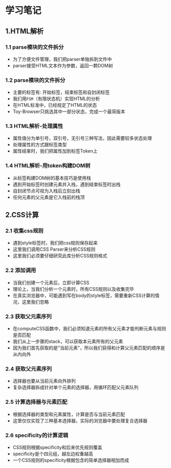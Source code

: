 # 学习笔记

## 1.HTML解析

### 1.1 parse模块的文件拆分

- 为了方便文件管理，我们把parser单独拆到文件中
- parser接受HTML文本作为参数，返回一颗DOM树

### 1.2 parse模块的文件拆分

- 主要的标签有: 开始标签，结束标签和自封闭标签
- 我们用`FSM`（有限状态机）实现HTML的分析
- 在HTML标准中，已经规定了HTML的状态
- Toy-Browser只挑选其中一部分状态，完成一个最简版本

### 1.3 HTML解析-处理属性

- 属性值分为单引号，双引号，无引号三种写法，因此需要较多状态处理
- 处理属性的方式跟标签类型
- 属性结束时，我们把属性加到标签Token上

### 1.4 HTML解析-用token构建DOM树

- 从标签构建DOM树的基本技巧是使用栈
- 遇到开始标签时创建元素并入栈，遇到结束标签时出栈
- 自封闭节点可视为入栈后立刻出栈
- 任何元素的父元素是它入栈前的栈顶

## 2.CSS计算

### 2.1 收集css规则

- 遇到style标签时，我们把css规则保存起来
- 这里我们调用CSS Parser来分析CSS规则
- 这里我们必须要仔细研究此库分析CSS规则格式

### 2.2  添加调用

- 当我们创建一个元素后，立即计算CSS
- 理论上，当我们分析一个元素时，所有CSS规则以及收集完毕
- 在真实浏览器中，可能遇到写在body的style标签，需要重新CSS计算的情况，这里我们忽略

### 2.3 获取父元素序列

- 在computeCSS函数中，我们必须知道元素的所有父元素才能判断元素与规则是否匹配
- 我们从上一步骤的stack，可以获取本元素所有的父元素
- 因为我们首先获取的是"当前元素"，所以我们获得和计算父元素匹配的顺序是从内向外

### 2.4 获取父元素序列

- 选择器也要从当前元素向外排列
- 复杂选择器拆成针对单个元素的选择器，用循环匹配父元素队列

### 2.5 计算选择器与元素匹配

- 根据选择器的类型和元素属性，计算是否与当前元素匹配
- 这里仅仅实现了三种基本选择器，实际的浏览器中要处理复合选择器

### 2.6 specificity的计算逻辑

- CSS规则根据specificity和后来优先规则覆盖
- specificity是个四元组，越左边权重越高
- 一个CSS规则的specificity根据包含的简单选择器相加而成